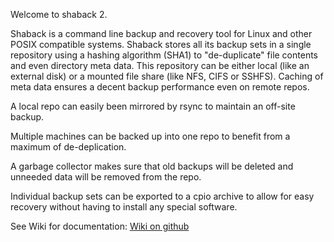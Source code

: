 Welcome to shaback 2.

Shaback is a command line backup and recovery tool for Linux and other POSIX compatible systems.
Shaback stores all its backup sets in a single repository using a hashing algorithm (SHA1) to "de-duplicate" file contents and even directory meta data. This repository can be either local (like an external disk) or a mounted file share (like NFS, CIFS or SSHFS). Caching of meta data ensures a decent backup performance even on remote repos.

A local repo can easily been mirrored by rsync to maintain an off-site backup.

Multiple machines can be backed up into one repo to benefit from a maximum of de-deplication.

A garbage collector makes sure that old backups will be deleted and unneeded data will be removed from the repo.

Individual backup sets can be exported to a cpio archive to allow for easy recovery without having to install any special software.

See Wiki for documentation: [Wiki on github](https://github.com/workflo/shaback/wiki)
